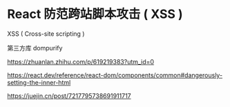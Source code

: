 # React 防范跨站脚本攻击 ( XSS )

XSS ( Cross-site scripting )

第三方库 dompurify

https://zhuanlan.zhihu.com/p/619219383?utm_id=0

https://react.dev/reference/react-dom/components/common#dangerously-setting-the-inner-html

https://juejin.cn/post/7217795738691911717
